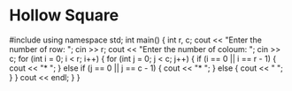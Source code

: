 # Hollow Square 

#include <iostream>
using namespace std;
int main()
{
    int r, c;
    cout << "Enter the number of row: ";
    cin >> r;
    cout << "Enter the number of coloum: ";
    cin >> c;
    for (int i = 0; i < r; i++)
    {
        for (int j = 0; j < c; j++)
        {
            if (i == 0 || i == r - 1)
            {
                cout << "* ";
            }
            else if (j == 0 || j == c - 1)
            {
                cout << "* ";
            }
            else
            {
                cout << "  ";
            }
        }
        cout << endl;
    }
}

